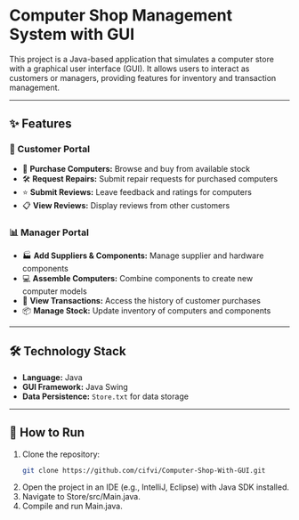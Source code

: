 # Computer Shop Management System with GUI

This project is a Java-based application that simulates a computer store with a graphical user interface (GUI). It allows users to interact as customers or managers, providing features for inventory and transaction management.

---

## ✨ Features

### 🔧 Customer Portal
- 🛒 **Purchase Computers:** Browse and buy from available stock  
- 🛠 **Request Repairs:** Submit repair requests for purchased computers  
- ⭐ **Submit Reviews:** Leave feedback and ratings for computers  
- 📋 **View Reviews:** Display reviews from other customers  

### 📊 Manager Portal
- 🏭 **Add Suppliers & Components:** Manage supplier and hardware components  
- 💻 **Assemble Computers:** Combine components to create new computer models  
- 📜 **View Transactions:** Access the history of customer purchases  
- 📦 **Manage Stock:** Update inventory of computers and components  

---

## 🛠 Technology Stack
- **Language:** Java  
- **GUI Framework:** Java Swing  
- **Data Persistence:** `Store.txt` for data storage  

---

## 🚀 How to Run
1. Clone the repository:
   ```bash
   git clone https://github.com/cifvi/Computer-Shop-With-GUI.git
2. Open the project in an IDE (e.g., IntelliJ, Eclipse) with Java SDK installed.
3. Navigate to Store/src/Main.java.
4. Compile and run Main.java.
